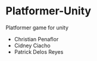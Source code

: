 # Platformer-Unity
Platformer game for unity
- Christian Penaflor
- Cidney Ciacho
- Patrick Delos Reyes
